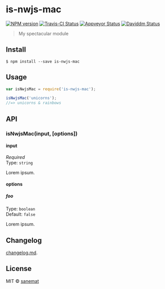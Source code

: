 # is-nwjs-mac

[![NPM version][npm-image]][npm-url] [![Travis-CI Status][travis-image]][travis-url] [![Appveyor Status][appveyor-image]][appveyor-url] [![Daviddm Status][daviddm-image]][daviddm-url]

> My spectacular module


## Install

```
$ npm install --save is-nwjs-mac
```


## Usage

```js
var isNwjsMac = require('is-nwjs-mac');

isNwjsMac('unicorns');
//=> unicorns & rainbows
```



## API

### isNwjsMac(input, [options])

#### input

*Required*  
Type: `string`

Lorem ipsum.

#### options

##### foo

Type: `boolean`  
Default: `false`

Lorem ipsum.


## Changelog

[changelog.md](./changelog.md).


## License

MIT © [sanemat](http://sane.jp)


[travis-url]: https://travis-ci.org/sanemat/is-nwjs-mac
[travis-image]: https://img.shields.io/travis/sanemat/is-nwjs-mac/master.svg?style=flat-square&label=travis
[appveyor-url]: https://ci.appveyor.com/project/sanemat/is-nwjs-mac/branch/master
[appveyor-image]: https://img.shields.io/appveyor/ci/sanemat/is-nwjs-mac/master.svg?style=flat-square&label=appveyor
[npm-url]: https://npmjs.org/package/is-nwjs-mac
[npm-image]: https://img.shields.io/npm/v/is-nwjs-mac.svg?style=flat-square
[daviddm-url]: https://david-dm.org/sanemat/is-nwjs-mac
[daviddm-image]: https://img.shields.io/david/sanemat/is-nwjs-mac.svg?style=flat-square
